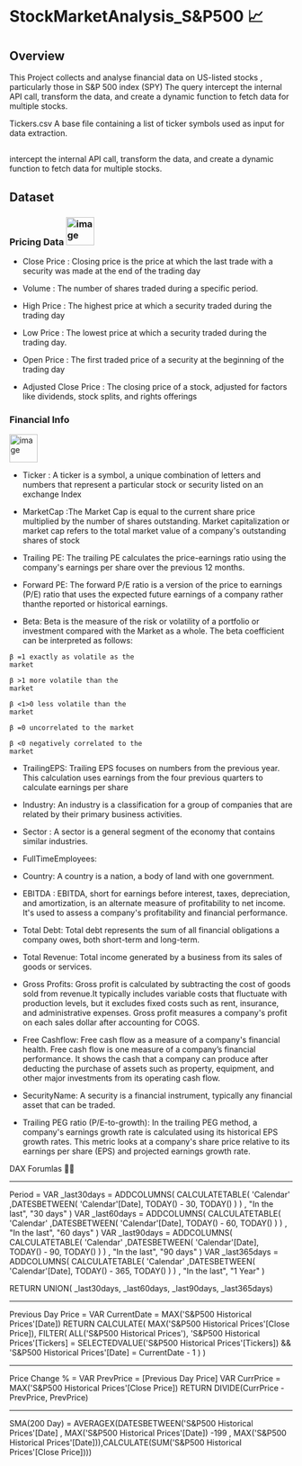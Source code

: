# StockMarketAnalysis_S&P500 📈 


## Overview 
This Project collects and analyse financial data on US-listed stocks , particularly those in S&P 500 index (SPY) 
The query intercept the internal API call, transform the data, and create a dynamic function to fetch data for multiple stocks.



Tickers.csv
A base file containing a list of ticker symbols used as input for data extraction.
	

## 
intercept the internal API call, transform the data, and create a dynamic function to fetch data for multiple stocks.



## Dataset

### Pricing Data <img width="50" height="50" alt="image" src="https://github.com/user-attachments/assets/d286db5a-49cf-4c02-8c59-963c421bf5fb" />


-	Close Price :  Closing price is the price at which the last trade with a security was made at the end of the trading day
-	Volume : The number of shares traded during a specific period.

-	High Price : The highest price at which a security traded during the trading day

-	Low Price : The lowest price at which a security traded during the trading day. 

-	Open Price : The first traded price of a security at the beginning of the trading day

-	Adjusted Close Price : The closing price of a stock, adjusted for factors like dividends, stock splits, and rights offerings



### Financial Info 
<img width="50" height="50" alt="image" src="https://github.com/user-attachments/assets/37215658-1bed-4ca1-854f-2f229970f876" />





- Ticker : A ticker is a symbol, a unique combination of letters and numbers that represent a particular stock or security listed on an exchange
 Index	
- MarketCap :The Market Cap is equal to the current share price multiplied by the number of shares outstanding.  Market capitalization or market cap refers to the total market value of a company's outstanding shares of stock



- Trailing PE: The trailing PE calculates the price-earnings ratio using the company's earnings per share over the previous 12 months.
- Forward PE: The forward P/E ratio is a version of the price to earnings (P/E) ratio that uses the expected future earnings of a company rather thanthe reported or historical earnings.

- Beta: Beta is the measure of the risk or volatility of a portfolio or investment compared with the Market as a whole. 
The beta coefficient can be interpreted as follows:




<code style="color : name_color">β =1 exactly as volatile as the market</code>

<code style="color : name_color">β >1 more volatile than the market</code>

<code style="color : name_color">β <1>0 less volatile than the market </code>


<code style="color : name_color">β =0 uncorrelated to the market </code>

<code style="color : name_colr">β <0 negatively correlated to the market </code>






- TrailingEPS: Trailing EPS focuses on numbers from the previous year. This calculation uses earnings from the four previous quarters to calculate earnings per share
  
- Industry: An industry is a classification for a group of companies that are related by their primary business activities.
  
- Sector : A sector is a general segment of the economy that contains similar industries.
  
- FullTimeEmployees:

- Country: A country is a nation, a body of land with one government.
  
- EBITDA : EBITDA, short for earnings before interest, taxes, depreciation, and amortization, is an alternate measure of profitability to net income. It's used to assess a company's profitability and financial performance.
  
- Total Debt: Total debt represents the sum of all financial obligations a company owes, both short-term and long-term.

- Total Revenue: Total income generated by a business from its sales of goods or services.

- Gross Profits: Gross profit is calculated by subtracting the cost of goods sold from revenue.It typically includes variable costs that fluctuate with  production levels, but it excludes fixed costs such as rent, insurance, and administrative expenses. Gross profit measures a company's profit on each sales dollar after accounting for COGS.

- Free Cashflow: Free cash flow as a measure of a company's financial health. Free cash flow is one measure of a company’s financial performance. It shows the cash that a company can produce after deducting the purchase of assets such as property, equipment, and other major investments from its operating cash flow.

- SecurityName: A security is a financial instrument, typically any financial asset that can be traded. 	

- Trailing PEG ratio (P/E-to-growth):	In the trailing PEG method, a company's earnings growth rate is calculated using its historical EPS growth rates. This metric looks at a company's share price relative to its earnings per share (EPS) and projected earnings growth rate.




DAX Forumlas 🚀🧠


-------------------------------------------------------------------------------------------------------------------------------------
 Period = 
VAR
    _last30days = ADDCOLUMNS(
        CALCULATETABLE(
            'Calendar'
            ,DATESBETWEEN( 'Calendar'[Date], TODAY() - 30, TODAY() )
        )
        , "In the last", "30 days"
    )
VAR
    _last60days = ADDCOLUMNS(
        CALCULATETABLE(
            'Calendar'
            ,DATESBETWEEN( 'Calendar'[Date], TODAY() - 60, TODAY() )
        )
        , "In the last", "60 days"
    )
VAR
    _last90days = ADDCOLUMNS(
        CALCULATETABLE(
            'Calendar'
            ,DATESBETWEEN( 'Calendar'[Date], TODAY() - 90, TODAY() )
        )
        , "In the last", "90 days"
    )
VAR
    _last365days = ADDCOLUMNS(
        CALCULATETABLE(
            'Calendar'
            ,DATESBETWEEN( 'Calendar'[Date], TODAY() - 365, TODAY() )
        )
        , "In the last", "1 Year"
    )

RETURN
    UNION( _last30days, _last60days, _last90days, _last365days)

------------------------------------------------------------------------------------------------------------------------------------------------------


 Previous Day Price = 
VAR CurrentDate = MAX('S&P500 Historical Prices'[Date])
RETURN
    CALCULATE(
        MAX('S&P500 Historical Prices'[Close Price]),
        FILTER(
            ALL('S&P500 Historical Prices'),
            'S&P500 Historical Prices'[Tickers] = SELECTEDVALUE('S&P500 Historical Prices'[Tickers]) &&
            'S&P500 Historical Prices'[Date] = CurrentDate - 1
        )
    )


-------------------------------------------------------------------------------------------------------------------------------------------------------
Price Change % = 
VAR PrevPrice = [Previous Day Price]
VAR CurrPrice = MAX('S&P500 Historical Prices'[Close Price])
RETURN
    DIVIDE(CurrPrice - PrevPrice, PrevPrice)


 -------------------------------------------------------------------------------------------------------------------------------------------------------

 SMA(200 Day) = AVERAGEX(DATESBETWEEN('S&P500 Historical Prices'[Date] , MAX('S&P500 Historical Prices'[Date]) -199 , MAX('S&P500 Historical Prices'[Date])),CALCULATE(SUM('S&P500 Historical Prices'[Close Price])))
